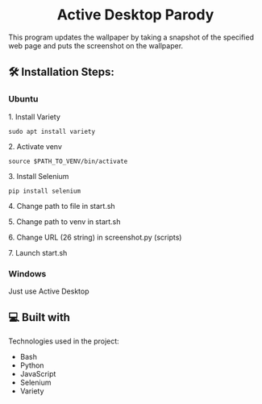 <h1 align="center" id="title">Active Desktop Parody</h1>

<p id="description">This program updates the wallpaper by taking a snapshot of the specified web page and puts the screenshot on the wallpaper.</p>

<h2>🛠️ Installation Steps:</h2>

<h3>Ubuntu</h3>
<p>1. Install Variety</p>

```
sudo apt install variety
```

<p>2. Activate venv</p>

```
source $PATH_TO_VENV/bin/activate
```

<p>3. Install Selenium</p>

```
pip install selenium
```

<p>4. Change path to file in start.sh</p>

<p>5. Change path to venv in start.sh</p>

<p>6. Change URL (26 string) in screenshot.py (scripts)</p>

<p>7. Launch start.sh</p>

<h3>Windows</h3>
  
Just use Active Desktop

<h2>💻 Built with</h2>

Technologies used in the project:

*   Bash
*   Python
*   JavaScript
*   Selenium
*   Variety
